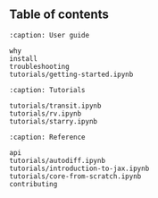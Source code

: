 ```{include} ../README.md
```

## Table of contents

```{toctree}
:caption: User guide

why
install
troubleshooting
tutorials/getting-started.ipynb
```

```{toctree}
:caption: Tutorials

tutorials/transit.ipynb
tutorials/rv.ipynb
tutorials/starry.ipynb
```

```{toctree}
:caption: Reference

api
tutorials/autodiff.ipynb
tutorials/introduction-to-jax.ipynb
tutorials/core-from-scratch.ipynb
contributing

```